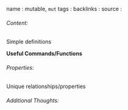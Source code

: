 name : mutable, `mut`
tags : 
backlinks : 
source : 

###### Content:
Simple definitions

**Useful Commands/Functions**

###### Properties:
Unique relationships/properties

###### Additional Thoughts:
